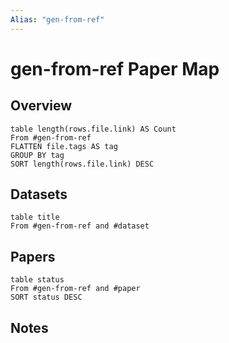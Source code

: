 ```yaml
---
Alias: "gen-from-ref"
---
```

# gen-from-ref Paper Map

## Overview

```dataview
table length(rows.file.link) AS Count
From #gen-from-ref
FLATTEN file.tags AS tag
GROUP BY tag
SORT length(rows.file.link) DESC
```

## Datasets

```dataview
table title
From #gen-from-ref and #dataset
```

## Papers

```dataview
table status
From #gen-from-ref and #paper
SORT status DESC
```

## Notes
